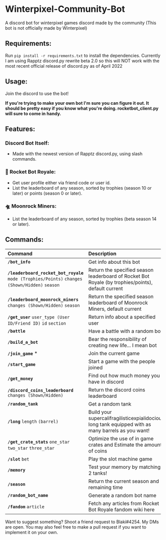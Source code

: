 # Winterpixel-Community-Bot
 A discord bot for winterpixel games discord made by the community (This bot is not officially made by Winterpixel)

## Requirements:
Run `pip install -r requirements.txt` to install the dependencies. Currently I am using Rapptz discord.py rewrite beta 2.0 so this will NOT work with the most recent official release of discord.py as of April 2022

## Usage: 

Join the discord to use the bot!

**If you're trying to make your own bot I'm sure you can figure it out. It should be pretty easy if you know what you're doing. rocketbot_client.py will sure to come in handy.**

## Features:

### Discord Bot Itself:
- Made with the newest version of Rapptz discord.py, using slash commands.

### 🚀 Rocket Bot Royale:
- Get user profile either via friend code or user id.
- List the leaderboard of any season, sorted by trophies (season 10 or later) or points (season 0 or later).

### 🛸 Moonrock Miners:
- List the leaderboard of any season, sorted by trophies (beta season 14 or later).

## Commands:
| **Command** | **Description** |
| :--- |:---|
| **`/bot_info`** | Get info about this bot |
| **`/leaderboard_rocket_bot_royale`** `mode (Trophies/Points)` `changes (Shown/Hidden)` `season`| Return the specified season leaderboard of Rocket Bot Royale (by trophies/points), default current |
| **`/leaderboard_moonrock_miners`** `changes (Shown/Hidden)` `season`| Return the specified season leaderboard of Moonrock Miners, default current |
| **`/get_user`** `user_type (User ID/Friend ID)` `id` `section`| Return info about a specified user |
| **`/battle`** | Have a battle with a random bot! |
| **`/build_a_bot`** | Bear the responsibility of creating new life... I mean bot |
| **`/join_game`** * | Join the current game |
| **`/start_game`**  | Start a game with the people joined |
| **`/get_money`**  | Find out how much money you have in discord |
| **`/discord_coins_leaderboard`** `changes (Shown/Hidden)` | Return the discord coins leaderboard |
| **`/random_tank`** | Get a random tank |
| **`/long`** `length` `(barrel)`  | Build your supercalifragilisticexpialidocious long tank equipped with as many barrels as you want! |
| **`/get_crate_stats`** `one_star` `two_star` `three_star` | Optimize the use of in game crates and Estimate the amount of coins |
| **`/slot`** `bet` | Play the slot machine game |
| **`/memory`** | Test your memory by matching 2 tanks! |
| **`/season`** | Return the current season and remaining time |
| **`/random_bot_name`** | Generate a random bot name |
| **`/fandom`** `article` | Fetch any articles from Rocket Bot Royale fandom wiki here |

Want to suggest something? Shoot a friend request to Blaki#4254. My DMs are open. You may also feel free to make a pull request if you want to implement it on your own.
